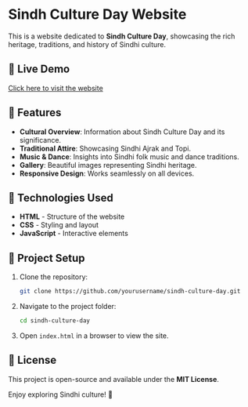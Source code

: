 # Sindh Culture Day Website

This is a website dedicated to **Sindh Culture Day**, showcasing the rich heritage, traditions, and history of Sindhi culture.

## 🌟 Live Demo
[Click here to visit the website](https://sindh-culture-day.netlify.app/)

## 📌 Features
- **Cultural Overview**: Information about Sindh Culture Day and its significance.
- **Traditional Attire**: Showcasing Sindhi Ajrak and Topi.
- **Music & Dance**: Insights into Sindhi folk music and dance traditions.
- **Gallery**: Beautiful images representing Sindhi heritage.
- **Responsive Design**: Works seamlessly on all devices.

## 🚀 Technologies Used
- **HTML** - Structure of the website
- **CSS** - Styling and layout
- **JavaScript** - Interactive elements

## 📂 Project Setup
1. Clone the repository:
   ```sh
   git clone https://github.com/yourusername/sindh-culture-day.git
   ```
2. Navigate to the project folder:
   ```sh
   cd sindh-culture-day
   ```
3. Open `index.html` in a browser to view the site.

## 📜 License
This project is open-source and available under the **MIT License**.



Enjoy exploring Sindhi culture! 🎉
